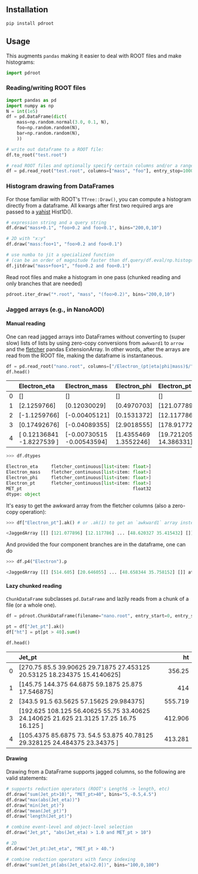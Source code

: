 ## Installation
```
pip install pdroot
```

## Usage

This augments `pandas` making it easier to deal with ROOT files and make histograms:
```python
import pdroot
```

### Reading/writing ROOT files

```python
import pandas as pd
import numpy as np
N = int(1e5)
df = pd.DataFrame(dict(
    mass=np.random.normal(3.0, 0.1, N),
    foo=np.random.random(N), 
    bar=np.random.random(N),
    ))

# write out dataframe to a ROOT file:
df.to_root("test.root")

# read ROOT files and optionally specify certain columns and/or a range of rows.
df = pd.read_root("test.root", columns=["mass", "foo"], entry_stop=1000)
```

### Histogram drawing from DataFrames

For those familiar with ROOT's `TTree::Draw()`, you can compute a histogram directly from a dataframe.
All kwargs after first two required args are passed to a [yahist](https://github.com/aminnj/yahist) Hist1D().
```python
# expression string and a query string
df.draw("mass+0.1", "foo>0.2 and foo<0.1", bins="200,0,10")

# 2D with "x:y"
df.draw("mass:foo+1", "foo>0.2 and foo<0.1")

# use numba to jit a specialized function 
# (can be an order of magnitude faster than df.query/df.eval/np.histogram).
df.jitdraw("mass+foo+1", "foo>0.2 and foo<0.1")
```

Read root files and make a histogram in one pass (chunked reading and only branches that are needed)
```python
pdroot.iter_draw("*.root", "mass", "(foo>0.2)", bins="200,0,10")
```

### Jagged arrays (e.g., in NanoAOD)

#### Manual reading

One can read jagged arrays into DataFrames without converting to (super slow) lists of lists by using zero-copy conversions from `awkward1` to `arrow` 
and the [fletcher](https://github.com/xhochy/fletcher) pandas ExtensionArray. In other words, after the arrays are read from the ROOT file,
making the dataframe is instantaneous.

```python
df = pd.read_root("nano.root", columns=["/Electron_(pt|eta|phi|mass)$/", "MET_pt"])
df.head()
```
|    | Electron_eta              | Electron_mass             | Electron_phi          | Electron_pt           |   MET_pt |
|---:|:--------------------------|:--------------------------|:----------------------|:----------------------|---------:|
|  0 | []                        | []                        | []                    | []                    | 208.131  |
|  1 | [2.1259766]               | [0.12030029]              | [0.4970703]           | [121.077896]          |  96.3884 |
|  2 | [-1.1259766]              | [-0.00405121]             | [0.1531372]           | [12.117786]           | 284.988  |
|  3 | [0.17492676]              | [-0.04089355]             | [2.9018555]           | [178.91772]           |  26.7631 |
|  4 | [ 0.12136841 -1.8227539 ] | [-0.00730515 -0.00543594] | [1.4355469 1.3552246] | [19.721205 14.386331] |  48.4577 |

```python
>>> df.dtypes

Electron_eta     fletcher_continuous[list<item: float>]
Electron_mass    fletcher_continuous[list<item: float>]
Electron_phi     fletcher_continuous[list<item: float>]
Electron_pt      fletcher_continuous[list<item: float>]
MET_pt                                          float32
dtype: object
```

It's easy to get the awkward array from the fletcher columns (also a zero-copy operation):
```python
>>> df["Electron_pt"].ak() # or .ak(1) to get an `awkward1` array instead of the default `awkward0`

<JaggedArray [[] [121.077896] [12.117786] ... [48.620327 35.415432] []] at 0x0001199ba5f8>
```

And provided the four component branches are in the dataframe, one can do
```python
>>> df.p4("Electron").p

<JaggedArray [[] [514.605] [20.646055] ... [48.658344 35.758152] []] at 0x00012ad87358>
```

#### Lazy chunked reading

`ChunkDataFrame` subclasses `pd.DataFrame` and lazily reads from a chunk of a file (or a whole one).
```python
df = pdroot.ChunkDataFrame(filename="nano.root", entry_start=0, entry_stop=100e3)

pt = df["Jet_pt"].ak()
df["ht"] = pt[pt > 40].sum()

df.head()
```

|    | Jet_pt                                                                 |      ht |
|---:|:-----------------------------------------------------------------------|--------:|
|  0 | [270.75       85.5        39.90625    29.71875    27.453125   20.53125 18.234375   15.4140625] | 356.25  |
|  1 | [145.75     144.375     64.6875    59.1875    25.875     17.546875]    | 414     |
|  2 | [343.5       91.5       63.5625    57.15625   29.984375]               | 555.719 |
|  3 | [192.625    108.125     56.40625   55.75      33.40625   24.140625  21.625     21.3125    17.25      16.75      16.125   ]   | 412.906 |
|  4 | [105.4375    85.6875    73.        54.5       53.875     40.78125    29.328125  24.484375  23.34375 ]  | 413.281 |

#### Drawing

Drawing from a DataFrame supports jagged columns, so the following are valid statements:
```python
# supports reduction operators (ROOT's Length$ -> length, etc)
df.draw("sum(Jet_pt>10)", "MET_pt>40", bins="5,-0.5,4.5")
df.draw("max(abs(Jet_eta))")
df.draw("min(Jet_pt)")
df.draw("mean(Jet_pt)")
df.draw("length(Jet_pt)")

# combine event-level and object-level selection
df.draw("Jet_pt", "abs(Jet_eta) > 1.0 and MET_pt > 10")

# 2D
df.draw("Jet_pt:Jet_eta", "MET_pt > 40.")

# combine reduction operators with fancy indexing
df.draw("sum(Jet_pt[abs(Jet_eta)<2.0])", bins="100,0,100")
```
